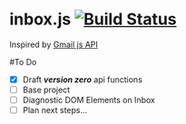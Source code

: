 # inbox.js [![Build Status](https://travis-ci.org/randalmaia/inbox.js.svg?branch=master)](https://travis-ci.org/randalmaia/inbox.js)
Inspired by [Gmail js API](https://github.com/KartikTalwar/gmail.js)


#To Do
- [x] Draft ***version zero*** api functions 
- [ ] Base project
- [ ] Diagnostic DOM Elements on Inbox
- [ ] Plan next steps... 
